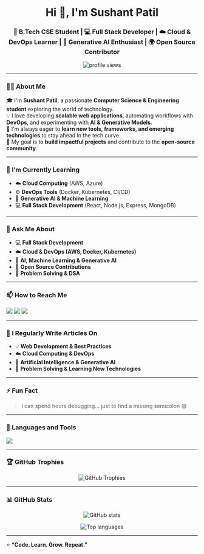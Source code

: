 <h1 align="center">Hi 👋, I'm Sushant Patil</h1>
<h3 align="center">🚀 B.Tech CSE Student | 💻 Full Stack Developer | ☁️ Cloud & DevOps Learner | 🤖 Generative AI Enthusiast | 🌍 Open Source Contributor</h3>

<p align="center">
  <img src="https://komarev.com/ghpvc/?username=sushantpatil-tech&label=Profile%20Views&color=0e75b6&style=flat" alt="profile views" /> 
</p>

---

### 🧑‍💻 About Me
🎓 I'm **Sushant Patil**, a passionate **Computer Science & Engineering student** exploring the world of technology.  
💡 I love developing **scalable web applications**, automating workflows with **DevOps**, and experimenting with **AI & Generative Models**.  
🌱 I'm always eager to **learn new tools, frameworks, and emerging technologies** to stay ahead in the tech curve.  
🚀 My goal is to **build impactful projects** and contribute to the **open-source community**.

---

### 🌱 I’m Currently Learning
- ☁️ **Cloud Computing** (AWS, Azure)  
- ⚙️ **DevOps Tools** (Docker, Kubernetes, CI/CD)  
- 🤖 **Generative AI & Machine Learning**  
- 💻 **Full Stack Development** (React, Node.js, Express, MongoDB)

---

### 💬 Ask Me About
- 💻 **Full Stack Development**  
- ☁️ **Cloud & DevOps (AWS, Docker, Kubernetes)**  
- 🤖 **AI, Machine Learning & Generative AI**  
- 🧩 **Open Source Contributions**  
- 🧠 **Problem Solving & DSA**

---

### 📫 How to Reach Me
<p align="left">
  <a href="mailto:er.sushantspatil27@gmail.com"><img src="https://img.shields.io/badge/Gmail-D14836?style=for-the-badge&logo=gmail&logoColor=white"></a>
  <a href="https://linkedin.com/in/sushant-patil-08b1ba282" target="blank"><img src="https://img.shields.io/badge/LinkedIn-0077B5?style=for-the-badge&logo=linkedin&logoColor=white"></a>
  <a href="https://github.com/sushantpatil-tech" target="blank"><img src="https://img.shields.io/badge/GitHub-100000?style=for-the-badge&logo=github&logoColor=white"></a>
</p>

---

### 📝 I Regularly Write Articles On
- 💡 **Web Development & Best Practices**  
- ☁️ **Cloud Computing & DevOps**  
- 🤖 **Artificial Intelligence & Generative AI**  
- 🧠 **Problem Solving & Learning New Technologies**  


---

### ⚡ Fun Fact
> I can spend hours debugging… just to find a missing semicolon 😅

---

### 🧰 Languages and Tools
<p align="left">
<a href="https://aws.amazon.com" target="_blank"> <img src="https://skillicons.dev/icons?i=aws,azure,docker,kubernetes,react,nodejs,express,mongodb,java,python,typescript,html,css,js,git,linux,figma,tailwind,spring,jenkins,nginx,postgresql,mysql" /> </a>
</p>

---

### 🏆 GitHub Trophies
<p align="center">
  <img src="https://github-profile-trophy.vercel.app/?username=sushantpatil-tech&theme=radical&margin-w=10&margin-h=10&no-frame=true" alt="GitHub Trophies" />
</p>

---

### 📊 GitHub Stats
<p align="center">
  <img src="https://github-readme-stats.vercel.app/api?username=sushantpatil-tech&show_icons=true&theme=tokyonight" alt="GitHub stats" />
</p>

<p align="center">
  <img src="https://github-readme-stats.vercel.app/api/top-langs/?username=sushantpatil-tech&layout=compact&theme=tokyonight" alt="Top languages" />
</p>


---

⭐ **“Code. Learn. Grow. Repeat.”**
